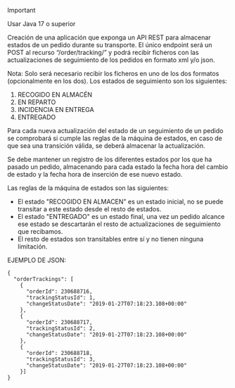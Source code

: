 > [!IMPORTANT]
> Usar Java 17 o superior

Creación de una aplicación que exponga un API REST para almacenar estados de un pedido
durante su transporte. El único endpoint será un POST al recurso “/order/tracking/” y podrá
recibir ficheros con las actualizaciones de seguimiento de los pedidos en formato xml y/o
json.

Nota: Solo será necesario recibir los ficheros en uno de los dos formatos (opcionalmente en
los dos).
Los estados de seguimiento son los siguientes:
1. RECOGIDO EN ALMACÉN
2. EN REPARTO
3. INCIDENCIA EN ENTREGA
4. ENTREGADO

Para cada nueva actualización del estado de un seguimiento de un pedido se comprobará si
cumple las reglas de la máquina de estados, en caso de que sea una transición válida, se
deberá almacenar la actualización.

Se debe mantener un registro de los diferentes estados por los que ha pasado un pedido,
almacenando para cada estado la fecha hora del cambio de estado y la fecha hora de
inserción de ese nuevo estado.

Las reglas de la máquina de estados son las siguientes:

- El estado "RECOGIDO EN ALMACEN" es un estado inicial, no se puede transitar a este
estado desde el resto de estados.
- El estado "ENTREGADO" es un estado final, una vez un pedido alcance ese estado se
descartarán el resto de actualizaciones de seguimiento que recibamos.
- El resto de estados son transitables entre sí y no tienen ninguna limitación.

EJEMPLO DE JSON:
```
{
  "orderTrackings": [
    {
      "orderId": 230688716,
      "trackingStatusId": 1,
      "changeStatusDate": "2019-01-27T07:18:23.108+00:00"
    },
    {
      "orderId": 230688717,
      "trackingStatusId": 2,
      "changeStatusDate": "2019-01-27T07:18:23.108+00:00"
    },
    {
      "orderId": 230688718,
      "trackingStatusId": 3,
      "changeStatusDate": "2019-01-27T07:18:23.108+00:00"
    }]
}
  
```
